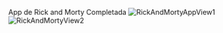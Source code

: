 App de Rick and Morty Completada 
![RickAndMortyAppView1](https://github.com/Jorge2598/AppRickAndMorty/assets/89173120/04f31a8e-469d-4a49-824d-55790fd09294)
![RickAndMortyView2](https://github.com/Jorge2598/AppRickAndMorty/assets/89173120/f5fb0cf2-e0be-4c64-91c4-8f096baed2b0)
